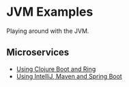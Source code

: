 # JVM Examples

Playing around with the JVM.

## Microservices

- [Using Clojure Boot and Ring](microservices/using-clojure-boot-and-ring)
- [Using IntelliJ, Maven and Spring Boot](microservices/using-intellij-maven-and-spring-boot)
